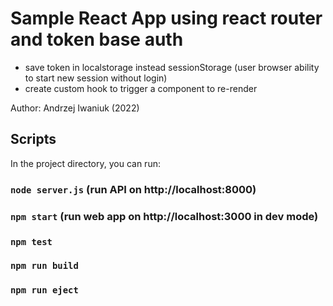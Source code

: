 # Sample React App using react router and token base auth

- save token in localstorage instead sessionStorage (user browser ability to start new session without login)
- create custom hook to trigger a component to re-render

Author: Andrzej Iwaniuk (2022)

## Scripts

In the project directory, you can run:

### `node server.js` (run API on http://localhost:8000)

### `npm start` (run web app on http://localhost:3000 in dev mode)

### `npm test`

### `npm run build`

### `npm run eject`
